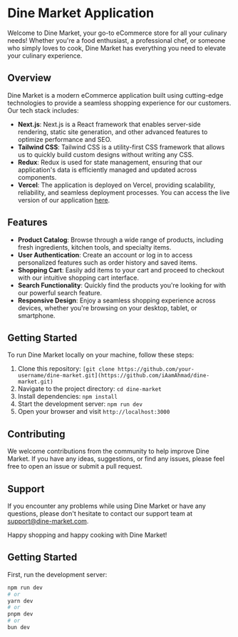 # Dine Market Application

Welcome to Dine Market, your go-to eCommerce store for all your culinary needs! Whether you're a food enthusiast, a professional chef, or someone who simply loves to cook, Dine Market has everything you need to elevate your culinary experience.

## Overview

Dine Market is a modern eCommerce application built using cutting-edge technologies to provide a seamless shopping experience for our customers. Our tech stack includes:

- **Next.js**: Next.js is a React framework that enables server-side rendering, static site generation, and other advanced features to optimize performance and SEO.
- **Tailwind CSS**: Tailwind CSS is a utility-first CSS framework that allows us to quickly build custom designs without writing any CSS.
- **Redux**: Redux is used for state management, ensuring that our application's data is efficiently managed and updated across components.
- **Vercel**: The application is deployed on Vercel, providing scalability, reliability, and seamless deployment processes. You can access the live version of our application [here](https://dine-market-k4bds70cj-iamahmad.vercel.app/).

## Features

- **Product Catalog**: Browse through a wide range of products, including fresh ingredients, kitchen tools, and specialty items.
- **User Authentication**: Create an account or log in to access personalized features such as order history and saved items.
- **Shopping Cart**: Easily add items to your cart and proceed to checkout with our intuitive shopping cart interface.
- **Search Functionality**: Quickly find the products you're looking for with our powerful search feature.
- **Responsive Design**: Enjoy a seamless shopping experience across devices, whether you're browsing on your desktop, tablet, or smartphone.

## Getting Started

To run Dine Market locally on your machine, follow these steps:

1. Clone this repository: `[git clone https://github.com/your-username/dine-market.git](https://github.com/iAamAhmad/dine-market.git)`
2. Navigate to the project directory: `cd dine-market`
3. Install dependencies: `npm install`
4. Start the development server: `npm run dev`
5. Open your browser and visit `http://localhost:3000`

## Contributing

We welcome contributions from the community to help improve Dine Market. If you have any ideas, suggestions, or find any issues, please feel free to open an issue or submit a pull request.

## Support

If you encounter any problems while using Dine Market or have any questions, please don't hesitate to contact our support team at support@dine-market.com.

Happy shopping and happy cooking with Dine Market!

## Getting Started

First, run the development server:

```bash
npm run dev
# or
yarn dev
# or
pnpm dev
# or
bun dev
```

